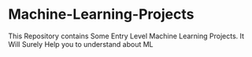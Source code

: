# Machine-Learning-Projects
This Repository contains Some Entry Level Machine Learning Projects. It Will Surely Help you to understand about ML
